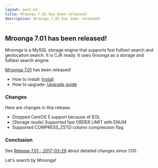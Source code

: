 ```yaml
---
layout: post.en
title: Mroonga 7.01 has been released!
description: Mroonga 7.01 has been released!
---
```


## Mroonga 7.01 has been released!

Mroonga is a MySQL storage engine that supports fast fulltext search
and geolocation search. It is CJK ready. It uses Groonga as a storage
and fulltext search engine.

[Mroonga 7.01](/docs/news.html#release-7-01) has been released!

  * How to install: [Install](/docs/install.html)
  * How to upgrade: [Upgrade guide](/docs/upgrade.html)

### Changes

Here are changes in this release.

  * Dropped CentOS 5 support because of EOL
  * [Storage mode] Supported fast ORDER LIMIT with ENUM
  * Supported COMPRESS_ZSTD column compression flag

### Conclusion

See [Release 7.01 - 2017-03-29](/docs/news.html#release-7-01) about detailed changes since 7.00.

Let's search by Mroonga!

